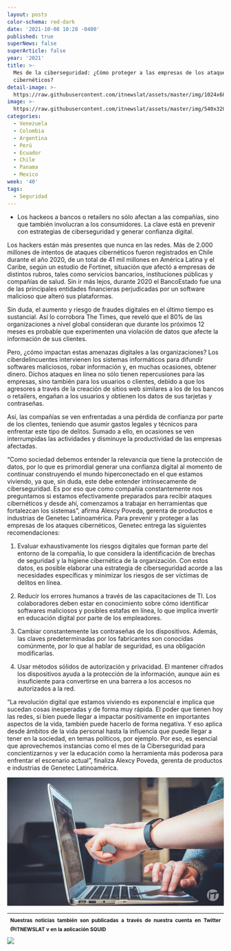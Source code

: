 ```yaml
---
layout: posts
color-schema: red-dark
date: '2021-10-08 10:28 -0400'
published: true
superNews: false
superArticle: false
year: '2021'
title: >-
  Mes de la ciberseguridad: ¿Cómo proteger a las empresas de los ataques
  cibernéticos?
detail-image: >-
  https://raw.githubusercontent.com/itnewslat/assets/master/img/1024x680/laptop-g.jpg
image: >-
  https://raw.githubusercontent.com/itnewslat/assets/master/img/540x320/laptop-p.jpg
categories:
  - Venezuela
  - Colombia
  - Argentina
  - Perú
  - Ecuador
  - Chile
  - Panama
  - Mexico
week: '40'
tags:
  - Seguridad
---
```

- Los hackeos a bancos o retailers no sólo afectan a las compañías, sino que también involucran a los consumidores. La clave está en prevenir con estrategias de ciberseguridad y generar confianza digital.

Los hackers están más presentes que nunca en las redes. Más de 2.000 millones de intentos de ataques cibernéticos fueron registrados en Chile durante el año 2020, de un total de 41 mil millones en América Latina y el Caribe, según un estudio de Fortinet, situación que afectó a empresas de distintos rubros, tales como servicios bancarios, instituciones públicas y compañías de salud. Sin ir más lejos, durante 2020 el BancoEstado fue una de las principales entidades financieras perjudicadas por un software malicioso que alteró sus plataformas.

Sin duda, el aumento y riesgo de fraudes digitales en el último tiempo es sustancial. Así lo corrobora The Times, que reveló que el 80% de las organizaciones a nivel global consideran que durante los próximos 12 meses es probable que experimenten una violación de datos que afecte la información de sus clientes.

Pero, ¿cómo impactan estas amenazas digitales a las organizaciones? Los ciberdelincuentes intervienen los sistemas informáticos para difundir softwares maliciosos, robar información y, en muchas ocasiones, obtener dinero. Dichos ataques en línea no sólo tienen repercusiones para las empresas, sino también para los usuarios o clientes, debido a que los agresores a través de la creación de sitios web similares a los de los bancos o retailers, engañan a los usuarios y obtienen los datos de sus tarjetas y contraseñas.

Así, las compañías se ven enfrentadas a una pérdida de confianza por parte de los clientes, teniendo que asumir gastos legales y técnicos para enfrentar este tipo de delitos. Sumado a ello, en ocasiones se ven interrumpidas las actividades y disminuye la productividad de las empresas afectadas.

“Como sociedad debemos entender la relevancia que tiene la protección de datos, por lo que es primordial generar una confianza digital al momento de continuar construyendo el mundo hiperconectado en el que estamos viviendo, ya que, sin duda, este debe entender intrínsecamente de ciberseguridad. Es por eso que como compañía constantemente nos preguntamos si estamos efectivamente preparados para recibir ataques cibernéticos y desde ahí, comenzamos a trabajar en herramientas que fortalezcan los sistemas”, afirma Alexcy Poveda, gerenta de productos e industrias de Genetec Latinoamérica. 
Para prevenir y proteger a las empresas de los ataques cibernéticos, Genetec entrega las siguientes recomendaciones:

1. Evaluar exhaustivamente los riesgos digitales que forman parte del entorno de la compañía, lo que considera la identificación de brechas de seguridad y la higiene cibernética de la organización. Con estos datos, es posible elaborar una estrategia de ciberseguridad acorde a las necesidades específicas y minimizar los riesgos de ser víctimas de delitos en línea.

2. Reducir los errores humanos a través de las capacitaciones de TI. Los colaboradores deben estar en conocimiento sobre cómo identificar softwares maliciosos y posibles estafas en línea, lo que implica invertir en educación digital por parte de los empleadores.

3. Cambiar constantemente las contraseñas de los dispositivos. Además, las claves predeterminadas por los fabricantes son conocidas comúnmente, por lo que al hablar de seguridad, es una obligación modificarlas.

4. Usar métodos sólidos de autorización y privacidad. El mantener cifrados los dispositivos ayuda a la protección de la información, aunque aún es insuficiente para convertirse en una barrera a los accesos no autorizados a la red.


“La revolución digital que estamos viviendo es exponencial e implica que sucedan cosas inesperadas y de forma muy rápida. El poder que tienen hoy las redes, si bien puede llegar a impactar positivamente en importantes aspectos de la vida, también puede hacerlo de forma negativa. Y eso aplica desde ámbitos de la vida personal hasta la influencia que puede llegar a tener en la sociedad, en temas políticos, por ejemplo. Por eso, es esencial que aprovechemos instancias como el mes de la Ciberseguridad para concientizarnos y ver la educación como la herramienta más poderosa para enfrentar el escenario actual”, finaliza Alexcy Poveda, gerenta de productos e industrias de Genetec Latinoamérica.

![](https://raw.githubusercontent.com/itnewslat/assets/master/img/540x320/laptop-p.jpg)

<table style="height: 42px;" width="569">
<tbody>
<tr>
<td style="text-align: justify;"><sub><strong>Nuestras noticias también son publicadas a través de nuestra cuenta en Twitter <a href="https://twitter.com/itnewslat?lang=es">@ITNEWSLAT</a> y en la aplicación <a href="https://squidapp.co/en/">SQUID</a></strong></sub></td>
</tr>
</tbody>
</table>

<img src="https://tracker.metricool.com/c3po.jpg?hash=56f88a41e39ab42c063cc51676587a04"/>